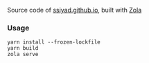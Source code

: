 Source code of [ssiyad.github.io](https://ssiyad.github.io), built with [Zola](https://www.getzola.org/)

### Usage
```shell
yarn install --frozen-lockfile
yarn build
zola serve
```
